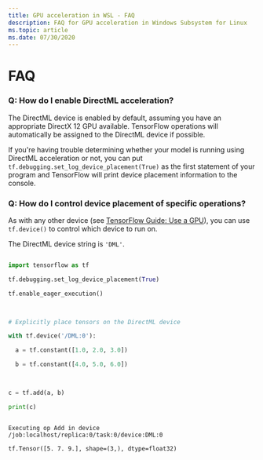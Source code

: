 ```yaml
---
title: GPU acceleration in WSL - FAQ
description: FAQ for GPU acceleration in Windows Subsystem for Linux
ms.topic: article
ms.date: 07/30/2020
---
```


# FAQ

### Q: How do I enable DirectML acceleration? 

 
The DirectML device is enabled by default, assuming you have an appropriate DirectX 12 GPU available. TensorFlow operations will automatically be assigned to the DirectML device if possible. 

If you're having trouble determining whether your model is running using DirectML acceleration or not, you can put `tf.debugging.set_log_device_placement(True)` as the first statement of your program and TensorFlow will print device placement information to the console.

### Q: How do I control device placement of specific operations? 
 

As with any other device (see [TensorFlow Guide: Use a GPU](https://www.tensorflow.org/guide/gpu)), you can use `tf.device()` to control which device to run on. 
 

The DirectML device string is `'DML'`. 


```python 

import tensorflow as tf 

tf.debugging.set_log_device_placement(True) 

tf.enable_eager_execution() 

 

# Explicitly place tensors on the DirectML device 

with tf.device('/DML:0'): 

  a = tf.constant([1.0, 2.0, 3.0]) 

  b = tf.constant([4.0, 5.0, 6.0]) 

 

c = tf.add(a, b) 

print(c) 

``` 


``` 

Executing op Add in device /job:localhost/replica:0/task:0/device:DML:0 

tf.Tensor([5. 7. 9.], shape=(3,), dtype=float32) 

``` 
